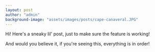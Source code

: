 ```yaml
---
layout: post
author: "admin"
background-image: "assets/images/posts/cape-canaveral.JPG"
---
```

Hi! Here's a sneaky lil' post, just to make sure the feature is working!

And would you believe it, if you're seeing this, everything is in order!